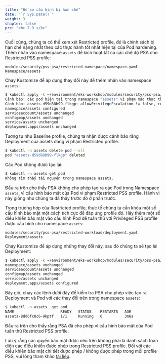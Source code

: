 ```yaml
---
title: "Hồ sơ cấu hình bị hạn chế"
date: "`r Sys.Date()`"
weight: 3
chapter: false
pre: "<b> 7.3 </b>"
---
```


Cuối cùng, chúng ta có thể xem xét Restricted profile, đó là chính sách bị hạn chế nặng nhất theo các thực hành tốt nhất hiện tại của Pod hardening. Thêm nhãn vào namespace `assets` để kích hoạt tất cả các chế độ PSA cho Restricted PSS profile:

```kustomization
modules/security/pss-psa/restricted-namespace/namespace.yaml
Namespace/assets
```

Chạy Kustomize để áp dụng thay đổi này để thêm nhãn vào namespace `assets`:

```bash  timeout=180 hook=restricted-namespace
$ kubectl apply -k ~/environment/eks-workshop/modules/security/pss-psa/restricted-namespace
Cảnh báo: các pod hiện tại trong namespace "assets" vi phạm mức thực thi PodSecurity mới "restricted:latest"
Cảnh báo: assets-d59d88b99-flkgp: allowPrivilegeEscalation != false, runAsNonRoot != true, seccompProfile
namespace/assets configured
serviceaccount/assets unchanged
configmap/assets unchanged
service/assets unchanged
deployment.apps/assets unchanged
```

Tương tự như Baseline profile, chúng ta nhận được cảnh báo rằng Deployment của assets đang vi phạm Restricted profile.

```bash
$ kubectl -n assets delete pod --all
pod "assets-d59d88b99-flkgp" deleted
```

Các Pod không được tạo lại:

```bash test=false
$ kubectl -n assets get pod   
Không tìm thấy tài nguyên trong namespace assets.
```

Đầu ra trên cho thấy PSA không cho phép tạo ra các Pod trong Namespace `assets`, vì cấu hình bảo mật của Pod vi phạm Restricted PSS profile. Hành vi này giống như chúng ta đã thấy trước đó ở phần trước.

Trong trường hợp của Restricted profile, thực tế chúng ta cần khóa một số cấu hình bảo mật một cách tích cực để đáp ứng profile đó. Hãy thêm một số điều khiển bảo mật vào cấu hình Pod để tuân thủ với Privileged PSS profile được cấu hình cho namespace `assets`:

```kustomization
modules/security/pss-psa/restricted-workload/deployment.yaml
Deployment/assets
```

Chạy Kustomize để áp dụng những thay đổi này, sau đó chúng ta sẽ tạo lại Deployment:

```bash timeout=180 hook=restricted-deploy-with-changes
$ kubectl apply -k ~/environment/eks-workshop/modules/security/pss-psa/restricted-workload
namespace/assets unchanged
serviceaccount/assets unchanged
configmap/assets unchanged
service/assets unchanged
deployment.apps/assets configured
```

Bây giờ, chạy các lệnh dưới đây để kiểm tra PSA cho phép việc tạo ra Deployment và Pod với các thay đổi trên trong namespace `assets`:

```bash
$ kubectl -n assets  get pod   
NAME                     READY   STATUS    RESTARTS   AGE
assets-8dd6fc8c6-9kptf   1/1     Running   0          3m6s
```

Đầu ra trên cho thấy rằng PSA đã cho phép vì cấu hình bảo mật của Pod tuân thủ Restricted PSS profile.

Lưu ý rằng các quyền bảo mật được nêu trên không phải là danh sách toàn diện các điều khiển được phép trong Restricted PSS profile. Đối với các điều khiển bảo mật chi tiết được phép / không được phép trong mỗi profile PSS, vui lòng tham khảo [tài liệu](https://kubernetes.io/docs/concepts/security/pod-security-standards/#restricted).